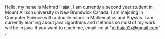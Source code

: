 Hello, my name is Mehrad Hajati.
I am currently a second year student in Mount Allison university in New Brunswick Canada.
I am majoring in Computer Science with a double minor in Mathematics and Physics.
I am currently learning about java algorithms and methods so most of my work will be in java.
If you want to reach me, email me at "m.hajati24@gmail.com" .

<!---
MehradHajati/MehradHajati is a ✨ special ✨ repository because its `README.md` (this file) appears on your GitHub profile.
You can click the Preview link to take a look at your changes.
--->
